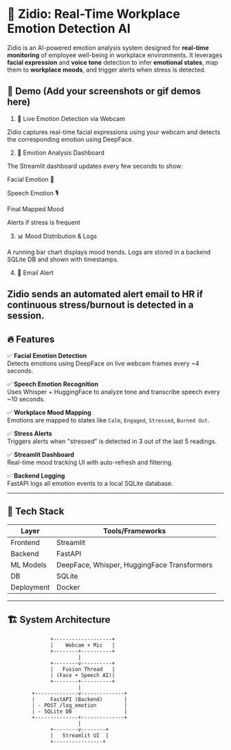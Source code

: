 # 🤖 Zidio: Real-Time Workplace Emotion Detection AI

Zidio is an AI-powered emotion analysis system designed for **real-time monitoring** of employee well-being in workplace environments. It leverages **facial expression** and **voice tone** detection to infer **emotional states**, map them to **workplace moods**, and trigger alerts when stress is detected.

## 📸 Demo (Add your screenshots or gif demos here)

1. 🎥 Live Emotion Detection via Webcam

Zidio captures real-time facial expressions using your webcam and detects the corresponding emotion using DeepFace.

2. 🧠 Emotion Analysis Dashboard

The Streamlit dashboard updates every few seconds to show:

Facial Emotion 🧍

Speech Emotion 🎙️

Final Mapped Mood

Alerts if stress is frequent

3. 📊 Mood Distribution & Logs

A running bar chart displays mood trends. Logs are stored in a backend SQLite DB and shown with timestamps.

4. 🚨 Email Alert

Zidio sends an automated alert email to HR if continuous stress/burnout is detected in a session.
---

## 🔥 Features

✅ **Facial Emotion Detection**  
Detects emotions using DeepFace on live webcam frames every ~4 seconds.

✅ **Speech Emotion Recognition**  
Uses Whisper + HuggingFace to analyze tone and transcribe speech every ~10 seconds.

✅ **Workplace Mood Mapping**  
Emotions are mapped to states like `Calm`, `Engaged`, `Stressed`, `Burned Out`.

✅ **Stress Alerts**  
Triggers alerts when "stressed" is detected in 3 out of the last 5 readings.

✅ **Streamlit Dashboard**  
Real-time mood tracking UI with auto-refresh and filtering.

✅ **Backend Logging**  
FastAPI logs all emotion events to a local SQLite database.

---

## 🧠 Tech Stack

| Layer          | Tools/Frameworks |
|----------------|------------------|
| Frontend       | Streamlit        |
| Backend        | FastAPI          |
| ML Models      | DeepFace, Whisper, HuggingFace Transformers |
| DB             | SQLite           |
| Deployment     | Docker           |

---

## 🏗️ System Architecture

```text
              +-------------------+
              |    Webcam + Mic   |
              +--------+----------+
                       |
              +--------v----------+
              |   Fusion Thread   |
              | (Face + Speech AI)|
              +--------+----------+
                       |
        +--------------v--------------+
        |     FastAPI (Backend)       |
        | - POST /log_emotion         |
        | - SQLite DB                 |
        +--------------+--------------+
                       |
              +--------v--------+
              |   Streamlit UI  |
              +----------------+
